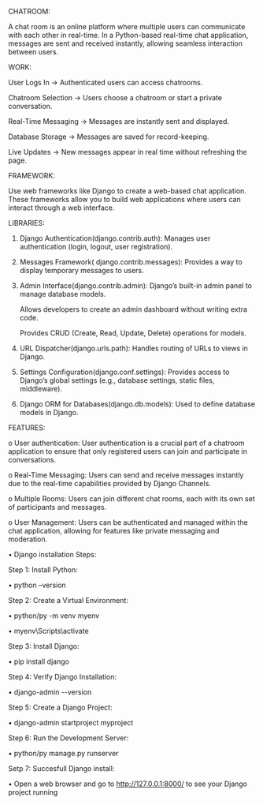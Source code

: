 CHATROOM:


A chat room is an online platform where multiple users can communicate with each other in real-time. 
In a Python-based real-time chat application, messages are sent and received instantly, allowing seamless interaction between users.


WORK:

User Logs In → Authenticated users can access chatrooms.

Chatroom Selection → Users choose a chatroom or start a private conversation.

Real-Time Messaging → Messages are instantly sent and displayed.

Database Storage → Messages are saved for record-keeping.

Live Updates → New messages appear in real time without refreshing the page.



FRAMEWORK:


Use web frameworks like Django to create a web-based chat application.
These frameworks allow you to build web applications where users can interact through a web interface.

LIBRARIES: 
1.	Django Authentication(django.contrib.auth): Manages user authentication (login, logout, user registration). 

2.	 Messages Framework( django.contrib.messages): Provides a way to display temporary messages to users.

3.	Admin Interface(django.contrib.admin):   Django’s built-in admin panel to manage database models.

    Allows developers to create an admin dashboard without writing extra code.

    Provides CRUD (Create, Read, Update, Delete) operations for models.

4.	URL Dispatcher(django.urls.path): Handles routing of URLs to views in Django.

5.	Settings Configuration(django.conf.settings): Provides access to Django’s global settings (e.g., database settings, static files, middleware).


6.	Django ORM for Databases(django.db.models): Used to define database models in Django.

FEATURES:

o	User authentication: User authentication is a crucial part of a chatroom application to ensure that only registered users can join and participate in conversations.

o	Real-Time Messaging: Users can send and receive messages instantly due to the real-time capabilities provided by Django Channels.

o	Multiple Rooms: Users can join different chat rooms, each with its own set of participants and messages.

o	User Management: Users can be authenticated and managed within the chat application, allowing for features like private messaging and moderation.



   
•	Django installation Steps: 

Step 1: Install Python:

•	python –version

Step 2: Create a Virtual Environment:
	
•	python/py -m venv myenv

•	myenv\Scripts\activate

Step 3: Install Django:

•	pip install django  

Step 4: Verify Django Installation:

•	django-admin --version  

Step 5: Create a Django Project:

•	django-admin startproject myproject  

Step 6: Run the Development Server:

•	python/py manage.py runserver

Setp 7: Succesfull Django install:

•	Open a web browser and go to http://127.0.0.1:8000/ to see your Django project running


  


